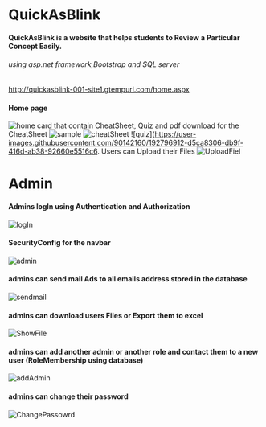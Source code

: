 # QuickAsBlink

#### QuickAsBlink is a website that helps students to Review a Particular Concept Easily.
###### using asp.net framework,Bootstrap and SQL server
http://quickasblink-001-site1.gtempurl.com/home.aspx

#### Home page
![home](https://user-images.githubusercontent.com/90142160/192796816-fdc57ff8-8f75-40ce-bbd1-2c04651a9277.jpeg)
 card that contain CheatSheet, Quiz and pdf download for the CheatSheet
![sample](https://user-images.githubusercontent.com/90142160/192801534-e6ba70b6-7a7a-4f85-bc56-537884b8a8bc.jpeg)
![cheatSheet](https://user-images.githubusercontent.com/90142160/192796885-521fbc97-2230-4e70-9deb-66fef35a5d59.jpeg)
![quiz](https://user-images.githubusercontent.com/90142160/192796912-d5ca8306-db9f-416d-ab38-92660e5516c6.
 Users can Upload their Files
![UploadFiel](https://user-images.githubusercontent.com/90142160/192798561-5f5e9c0b-0453-405f-94c2-5d34a6e96718.png)


# Admin

#### Admins logIn using Authentication and Authorization
![logIn](https://user-images.githubusercontent.com/90142160/192798590-2dba37db-e7a3-4055-a04a-384bd442a206.png)
#### SecurityConfig for the navbar
![admin](https://user-images.githubusercontent.com/90142160/192798608-13043e7d-1949-4cbd-b556-da7b6b1eba42.png)
#### admins can send mail Ads to all emails address stored in the database
![sendmail](https://user-images.githubusercontent.com/90142160/192798724-fd0dd550-d94f-4571-950a-320288a220f0.png)
#### admins can download users Files or Export them to excel
![ShowFile](https://user-images.githubusercontent.com/90142160/192798770-0247873b-8d15-4276-8199-3cb82cec4b57.png)
#### admins can add another admin or another role and contact them to a new user (RoleMembership using database)
![addAdmin](https://user-images.githubusercontent.com/90142160/192798797-a70e420a-96b5-4aea-8473-d05004f025dc.png)
#### admins can change their password
![ChangePassowrd](https://user-images.githubusercontent.com/90142160/192798830-8591cf62-48fe-49fb-a6bd-351a49e6b28e.png)
